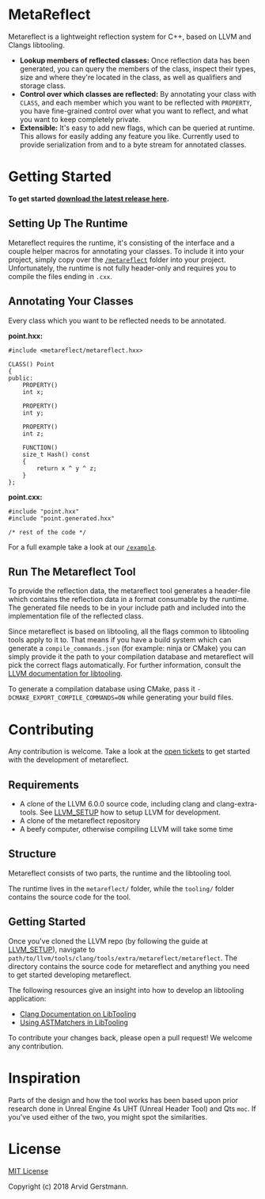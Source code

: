 # MetaReflect

Metareflect is a lightweight reflection system for C++, based on LLVM and Clangs
libtooling.

- **Lookup members of reflected classes:** Once reflection data has been generated,
you can query the members of the class, inspect their types, size and where they're
located in the class, as well as qualifiers and storage class.
- **Control over which classes are reflected:** By annotating your class with
`CLASS`, and each member which you want to be reflected with `PROPERTY`, you
have fine-grained control over what you want to reflect, and what you want to
keep completely private.
- **Extensible:** It's easy to add new flags, which can be queried at runtime.
This allows for easily adding any feature you like. Currently used to provide
serialization from and to a byte stream for annotated classes.


# Getting Started

**To get started [download the latest release here](/releases).**

## Setting Up The Runtime

Metareflect requires the runtime, it's consisting of the interface and a couple
helper macros for annotating your classes. To include it into your project,
simply copy over the [`/metareflect`](/metareflect) folder into your project.
Unfortunately, the runtime is not fully header-only and requires you to compile
the files ending in `.cxx`.


## Annotating Your Classes

Every class which you want to be reflected needs to be annotated.

**point.hxx:**

    #include <metareflect/metareflect.hxx>

    CLASS() Point
    {
    public:
        PROPERTY()
        int x;

        PROPERTY()
        int y;

        PROPERTY()
        int z;

        FUNCTION()
        size_t Hash() const
        {
            return x ^ y ^ z;
        }
    };

**point.cxx:**

    #include "point.hxx"
    #include "point.generated.hxx"

    /* rest of the code */


For a full example take a look at our [`/example`](/example).

## Run The Metareflect Tool

To provide the reflection data, the metareflect tool generates a header-file
which contains the reflection data in a format consumable by the runtime.
The generated file needs to be in your include path and included into the
implementation file of the reflected class.

Since metareflect is based on libtooling, all the flags common to libtooling
tools apply to it to. That means if you have a build system which can generate
a `compile_commands.json` (for example: ninja or CMake) you can simply provide
it the path to your compilation database and metareflect will pick the correct
flags automatically.
For further information, consult the [LLVM documentation for libtooling](https://clang.llvm.org/docs/HowToSetupToolingForLLVM.html).

To generate a compilation database using CMake, pass it
`-DCMAKE_EXPORT_COMPILE_COMMANDS=ON` while generating your build files.


# Contributing

Any contribution is welcome. Take a look at the [open tickets](/issues) to get
started with the development of metareflect.

## Requirements

- A clone of the LLVM 6.0.0 source code, including clang and clang-extra-tools.
  See [LLVM_SETUP](/LLVM_SETUP.md) how to setup LLVM for development.
- A clone of the metareflect repository
- A beefy computer, otherwise compiling LLVM will take some time

## Structure

Metareflect consists of two parts, the runtime and the libtooling tool.

The runtime lives in the `metareflect/` folder, while the `tooling/` folder
contains the source code for the tool.

## Getting Started

Once you've cloned the LLVM repo (by following the guide at [LLVM_SETUP](/LLVM_SETUP.md)),
navigate to `path/to/llvm/tools/clang/tools/extra/metareflect/metareflect`.
The directory contains the source code for metareflect and anything you need
to get started developing metareflect.

The following resources give an insight into how to develop an libtooling application:

- [Clang Documentation on LibTooling](https://clang.llvm.org/docs/LibTooling.html)
- [Using ASTMatchers in LibTooling](https://clang.llvm.org/docs/LibASTMatchersTutorial.html)

To contribute your changes back, please open a pull request! We welcome any contribution.

# Inspiration

Parts of the design and how the tool works has been based upon prior research
done in Unreal Engine 4s UHT (Unreal Header Tool) and Qts `moc`.
If you've used either of the two, you might spot the similarities.

# License

[MIT License](/LICENSE)

Copyright (c) 2018 Arvid Gerstmann.

